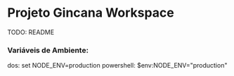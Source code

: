 # Projeto Gincana Workspace

TODO: README

### Variáveis de Ambiente:

dos: set NODE_ENV=production
powershell: $env:NODE_ENV="production"